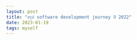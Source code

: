 ```yaml
---
layout: post
title: "สรุป software development journey ปี 2022"
date: 2023-01-19
tags: myself
---
```


